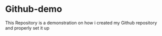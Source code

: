 # Github-demo
This Repository is a demonstration on how i created my Github repository and properly set it up

